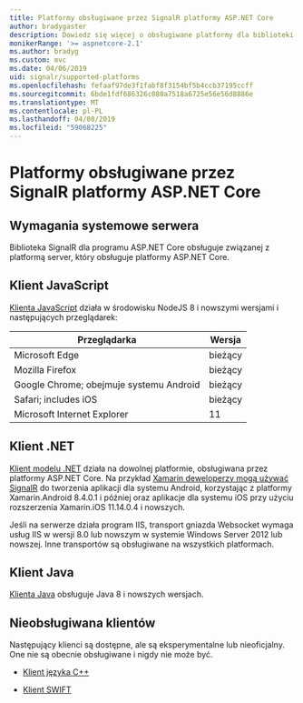 ```yaml
---
title: Platformy obsługiwane przez SignalR platformy ASP.NET Core
author: bradygaster
description: Dowiedz się więcej o obsługiwane platformy dla biblioteki SignalR platformy ASP.NET Core.
monikerRange: '>= aspnetcore-2.1'
ms.author: bradyg
ms.custom: mvc
ms.date: 04/06/2019
uid: signalr/supported-platforms
ms.openlocfilehash: fefaaf97de3f1fabf8f3154bf5b4ccb37195ccff
ms.sourcegitcommit: 6bde1fdf686326c080a7518a6725e56e56d8886e
ms.translationtype: MT
ms.contentlocale: pl-PL
ms.lasthandoff: 04/08/2019
ms.locfileid: "59068225"
---
```

# <a name="aspnet-core-signalr-supported-platforms"></a>Platformy obsługiwane przez SignalR platformy ASP.NET Core

## <a name="server-system-requirements"></a>Wymagania systemowe serwera

Biblioteka SignalR dla programu ASP.NET Core obsługuje związanej z platformą server, który obsługuje platformy ASP.NET Core.

## <a name="javascript-client"></a>Klient JavaScript

[Klienta JavaScript](https://www.npmjs.com/package/@aspnet/signalr) działa w środowisku NodeJS 8 i nowszymi wersjami i następujących przeglądarek:

| Przeglądarka                         | Wersja |
| ------------------------------- | ------- |
| Microsoft Edge                  | bieżący |
| Mozilla Firefox                 | bieżący |
| Google Chrome; obejmuje systemu Android | bieżący |
| Safari; includes iOS            | bieżący |
| Microsoft Internet Explorer     | 11      |
 
## <a name="net-client"></a>Klient .NET

[Klient modelu .NET](https://www.nuget.org/packages/Microsoft.AspNetCore.SignalR/) działa na dowolnej platformie, obsługiwana przez platformy ASP.NET Core. Na przykład [Xamarin deweloperzy mogą używać SignalR](https://github.com/aspnet/Announcements/issues/305) do tworzenia aplikacji dla systemu Android, korzystając z platformy Xamarin.Android 8.4.0.1 i później oraz aplikacje dla systemu iOS przy użyciu rozszerzenia Xamarin.iOS 11.14.0.4 i nowszych.

Jeśli na serwerze działa program IIS, transport gniazda Websocket wymaga usług IIS w wersji 8.0 lub nowszym w systemie Windows Server 2012 lub nowszej. Inne transportów są obsługiwane na wszystkich platformach.

## <a name="java-client"></a>Klient Java

[Klienta Java](https://search.maven.org/artifact/com.microsoft.aspnet/signalr) obsługuje Java 8 i nowszych wersjach.

## <a name="unsupported-clients"></a>Nieobsługiwana klientów

Następujący klienci są dostępne, ale są eksperymentalne lub nieoficjalny. One nie są obecnie obsługiwane i nigdy nie może być.

* [Klient języka C++](https://github.com/aspnet/SignalR/tree/master/clients/cpp)

* [Klient SWIFT](https://github.com/moozzyk/SignalR-Client-Swift)
